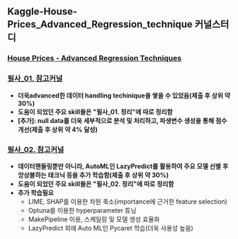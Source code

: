 ## Kaggle-House-Prices_Advanced_Regression_technique 커널스터디
### [House Prices - Advanced Regression Techniques](https://www.kaggle.com/c/house-prices-advanced-regression-techniques)

### [필사_01. 참고커널](https://www.kaggle.com/maskrap97/easy-to-follow-eda-and-machine-learning-python)
* **더욱advanced한 데이터 handling techinique을 쌓을 수 있었음(제출 후 상위 약 30%)**
* **도움이 되었던 주요 skill들은 "필사_01. 정리"에 따로 정리함**
* **[추가]: null data를 더욱 세부적으로 분석 및 처리하고, 파생변수 생성을 통해 점수 개선(제출 후 상위 약 4% 달성)**

### [필사_02. 참고커널](https://www.kaggle.com/maskrap97/easy-to-follow-eda-and-machine-learning-python)
* **데이터핸들링뿐만 아니라, AutoML인 LazyPredict를 활용하여 주요 모델 선별 후 앙상블하는 테크닉 등을 추가 학습함(제출 후 상위 약 30%)**
* **도움이 되었던 주요 skill들은 "필사_02. 정리"에 따로 정리함**
* **추가 학습필요**
  * LIME, SHAP를 이용한 차원 축소(importance에 근거한 feature selection)
  * Optuna를 이용한 hyperparameter 튜닝 
  * MakePipeline 이용, 스케일링 및 모델 생성 효율화
  * LazyPredict 외에 Auto ML인 Pycaret 학습(더욱 사용성 높음)
